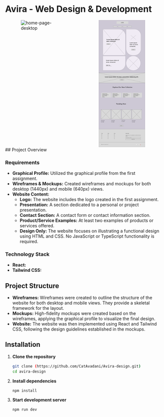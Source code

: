 # Avira - Web Design & Development

<div style="display: flex; flex-direction: row; flex-wrap: wrap; gap: 20; justify-content: space-around; ">
   <img src="public/Avira-full-img.png" alt="home-page-desktop" width="150">
   <img src="public/Desktop-wireframe.png" alt="home-page-mobile" width="150">
   
 </div>
## Project Overview

### Requirements

- **Graphical Profile:** Utilized the graphical profile from the first assignment.
- **Wireframes & Mockups:** Created wireframes and mockups for both desktop (1440px) and mobile (640px) views.
- **Website Content:**
  - **Logo:** The website includes the logo created in the first assignment.
  - **Presentation:** A section dedicated to a personal or project presentation.
  - **Contact Section:** A contact form or contact information section.
  - **Product/Service Examples:** At least two examples of products or services offered.
  - **Design Only:** The website focuses on illustrating a functional design using HTML and CSS. No JavaScript or TypeScript functionality is required.

### Technology Stack

- **React:**
- **Tailwind CSS:**

## Project Structure

- **Wireframes:** Wireframes were created to outline the structure of the website for both desktop and mobile views. They provide a skeletal framework for the layout.
- **Mockups:** High-fidelity mockups were created based on the wireframes, applying the graphical profile to visualize the final design.
- **Website:** The website was then implemented using React and Tailwind CSS, following the design guidelines established in the mockups.

## Installation

1. **Clone the repository**

   ```bash
   git clone (https://github.com/CatAvadani/Avira-design.git)
   cd avira-design
   ```

2. **Install dependencies**

   ```bash
   npm install
   ```

3. **Start development server**
   ```bash
   npm run dev
   ```
